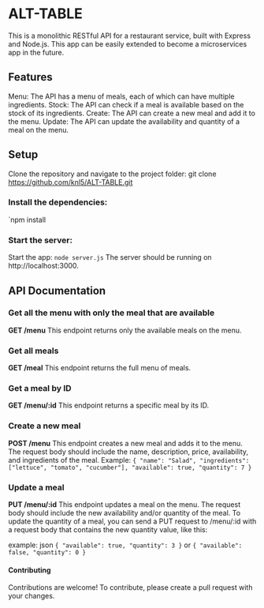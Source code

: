# ALT-TABLE

This is a monolithic RESTful API for a restaurant service, built with Express and Node.js. This app can be easily extended to become a microservices app in the future.

## Features
Menu: The API has a menu of meals, each of which can have multiple ingredients.
Stock: The API can check if a meal is available based on the stock of its ingredients.
Create: The API can create a new meal and add it to the menu.
Update: The API can update the availability and quantity of a meal on the menu.

## Setup
Clone the repository and navigate to the project folder:
git clone https://github.com/knl5/ALT-TABLE.git

### Install the dependencies:
`npm install

### Start the server:
Start the app: `node server.js`
The server should be running on http://localhost:3000.



## API Documentation

### Get all the menu with only the meal that are available
**GET /menu**
This endpoint returns only the available meals on the menu.


### Get all meals
**GET /meal**
This endpoint returns the full menu of meals.

### Get a meal by ID
**GET /menu/:id**
This endpoint returns a specific meal by its ID.

### Create a new meal
**POST /menu**
This endpoint creates a new meal and adds it to the menu. The request body should include the name, description, price, availability, and ingredients of the meal.
Example:
`{
  "name": "Salad",
  "ingredients": ["lettuce", "tomato", "cucumber"],
  "available": true,
  "quantity": 7
}`

### Update a meal
**PUT /menu/:id**
This endpoint updates a meal on the menu. The request body should include the new availability and/or quantity of the meal.
To update the quantity of a meal, you can send a PUT request to /menu/:id with a request body that contains the new quantity value, like this:

example:
json
`{
  "available": true,
  "quantity": 3
}`
or 
`{
  "available": false,
  "quantity": 0
}`

#### Contributing
Contributions are welcome! To contribute, please create a pull request with your changes.
